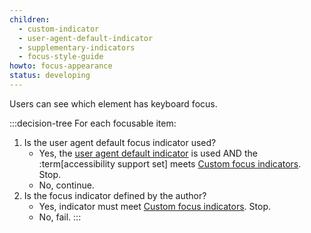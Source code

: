 ```yaml
---
children:
  - custom-indicator
  - user-agent-default-indicator
  - supplementary-indicators
  - focus-style-guide
howto: focus-appearance
status: developing
---
```


Users can see which element has keyboard focus.

:::decision-tree
For each focusable item:
1. Is the user agent default focus indicator used?
   - Yes, the <a href="#user-agent-default-indicator">user agent default indicator</a> is used AND the :term[accessibility support set] meets <a href="#custom-indicator">Custom focus indicators</a>. Stop.
   - No, continue.
2. Is the focus indicator defined by the author?
   - Yes, indicator must meet <a href="#custom-indicator">Custom focus indicators</a>. Stop.
   - No, fail.
:::
